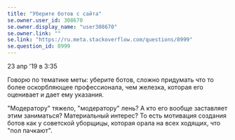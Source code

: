 ```yaml
---
title: "Уберите ботов с сайта"
se.owner.user_id: 308670
se.owner.display_name: "user308670"
se.owner.link: ""
se.link: "https://ru.meta.stackoverflow.com/questions/8999"
se.question_id: 8999
---
```

23 апр '19 в 3:35

 Говорю по тематике меты: уберите ботов, сложно придумать что то более
 оскорбляющее профессионала, чем железка, которая его оценивает и дает
 ему указания.
 
 "Модератору" тяжело, "модератору" лень? А кто его вообще заставляет
 этим заниматься? Материальный интерес? То есть мотивация создания
 ботов как у советской уборщицы, которая орала на всех ходящих, что
 "пол пачкают".
